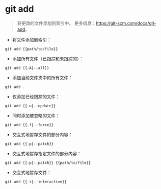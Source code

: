 # git add

> 将更改的文件添加到索引中。
> 更多信息：<https://git-scm.com/docs/git-add>。

- 将文件添加到索引：

`git add {{path/to/file}}`

- 添加所有文件（已跟踪和未跟踪的）：

`git add {{-A|--all}}`

- 添加当前文件夹中的所有文件：

`git add .`

- 仅添加已经跟踪的文件：

`git add {{-u|--update}}`

- 同时添加被忽略的文件：

`git add {{-f|--force}}`

- 交互式地暂存文件的部分内容：

`git add {{-p|--patch}}`

- 交互式地暂存指定文件的部分内容：

`git add {{-p|--patch}} {{path/to/file}}`

- 交互式地暂存文件：

`git add {{-i|--interactive}}`